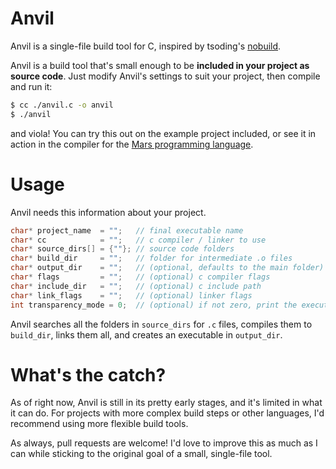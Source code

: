 # Anvil
Anvil is a single-file build tool for C, inspired by tsoding's [nobuild](https://github.com/tsoding/nobuild).

Anvil is a build tool that's small enough to be **included in your project as source code**.
Just modify Anvil's settings to suit your project, then compile and run it:
```sh
$ cc ./anvil.c -o anvil
$ ./anvil
```
and viola! You can try this out on the example project included, or see it in action in the compiler for the [Mars programming language](https://github.com/orbit-systems/mars/blob/main/anvil.c).

# Usage
Anvil needs this information about your project.

```c
char* project_name  = "";   // final executable name 
char* cc            = "";   // c compiler / linker to use
char* source_dirs[] = {""}; // source code folders
char* build_dir     = "";   // folder for intermediate .o files
char* output_dir    = "";   // (optional, defaults to the main folder) folder to drop the final executable in
char* flags         = "";   // (optional) c compiler flags
char* include_dir   = "";   // (optional) c include path
char* link_flags    = "";   // (optional) linker flags
int transparency_mode = 0;  // (optional) if not zero, print the executed commands instead of nice messages
```

Anvil searches all the folders in `source_dirs` for `.c` files, compiles them to
`build_dir`, links them all, and creates an executable in `output_dir`.

# What's the catch?
As of right now, Anvil is still in its pretty early stages, and it's limited in what it can do. For projects with more complex build steps or other languages, 
I'd recommend using more flexible build tools.

As always, pull requests are welcome! I'd love to improve this as much as I can while sticking to the original goal of a small, single-file tool.

